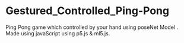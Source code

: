 # Gestured_Controlled_Ping-Pong
Ping Pong game which controlled by your hand using poseNet Model . Made using javaScript using p5.js &amp; ml5.js.
